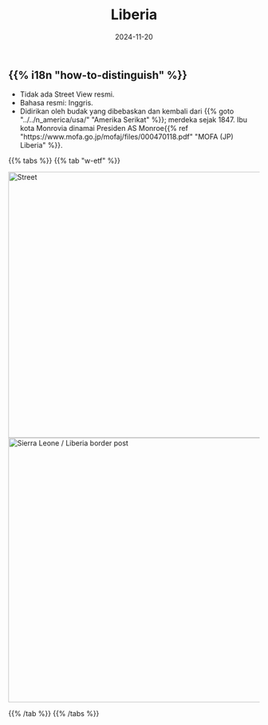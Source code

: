 ﻿---
title: "Liberia"
date: 2024-11-20
lastmod: 2024-11-20
weight: 2000
draft: false
keywords: [""]
sections: [""]
bg: "bg/city.jpg"
flag: "LR.svg"
no_detaile_info: true
jetro_detail: true
is_unofficial: true
---

<div class="main-desciption country-description">
    <h2 class="section-title">{{% i18n "how-to-distinguish" %}}</h2>
    <ul class="rule-list">
        <li class="no-evidence">Tidak ada Street View resmi.</li>
        <li>Bahasa resmi: <span class="quiz">Inggris</span>.</li>
        <li>Didirikan oleh budak yang dibebaskan dan kembali dari {{% goto "../../n_america/usa/" "Amerika Serikat" %}}; merdeka sejak 1847. Ibu kota Monrovia dinamai Presiden AS Monroe{{% ref "https://www.mofa.go.jp/mofaj/files/000470118.pdf" "MOFA (JP) Liberia" %}}.</li>
    </ul>
</div>

{{% tabs %}}
{{% tab "w-etf" %}}
<div class="googlemap-if no-margin">
<a data-flickr-embed="true" href="https://www.flickr.com/photos/kavemanbob/5844810280/in/photolist-9Uubt3-bLJwDK-2b6KZBZ-2egcd6A-7bFDuK-fbUtmZ-qPcLAq-25QcKo1-671YB9-8JcbTz-22tMSqu-avvrtt-26UeY6C-66WK66-25ncYnC-dQaNb2-23skXFC-bLJwCe-66W23v-671ZfQ-66WAmp-HuLUZR-7BcTkh-dQgvnd-zL9m1F-qJ7xpA-25S96Rm-66WMWi-FeKmH5-GQE1Yg-671T5L-671gUm-24bBaM7-651Q3E-7GTBux-dQaNcn-8QnVC-Y2hFys-66W3LX-7bKsF5-9cZaL4-rEy7Ff-5wTsRd-671Tcm-avy5Kj-2e3gkHS-r2QPtR-66W2ke-pUE8n5-q41BFV" title="Street"><img src="https://live.staticflickr.com/2512/5844810280_eaefb984ce_c.jpg" width="800" height="533" alt="Street"/></a><script async src="//embedr.flickr.com/assets/client-code.js" charset="utf-8"></script>
</div>

<div class="googlemap-if no-margin">
<a data-flickr-embed="true" href="https://www.flickr.com/photos/jbdodane/9301496632/in/photolist-fDyp2D-54McoN-4Yytja-2nW8wsL-6STizU-9HZsKF-rEzt3i-rChTfJ-fDUcwf-cBfQjW-faWATA-5hJsSp-rEtZfa-rmfVrZ-Wpatar-6RnY3j-fb9Ru1-ro114y-fEihey-ro112j-ro29T7-faGpgn-6RmSCn-8PBdP4-77LWAL-6RiW54-6RiVPR-6RjevV-6Rjf22-gB6iQH-gB5nzE-6RnXQQ-qFjJSe-m7eUH-6RojH9-6RofZ9-6RogZ5-6RojVQ-6RogcY-6Rjiaz-6RjecH-6kmjhG-4C9q5m-5hNKpA-d2wUgU-2jeGMWA-2nPJyoq-2hsBfoe-2hsBdLS-2oudLBc" title="Sierra Leone / Liberia border post"><img src="https://live.staticflickr.com/7295/9301496632_41f29928b3_c.jpg" width="800" height="530" alt="Sierra Leone / Liberia border post"/></a><script async src="//embedr.flickr.com/assets/client-code.js" charset="utf-8"></script>
</div>

{{% /tab %}}
{{% /tabs %}}
